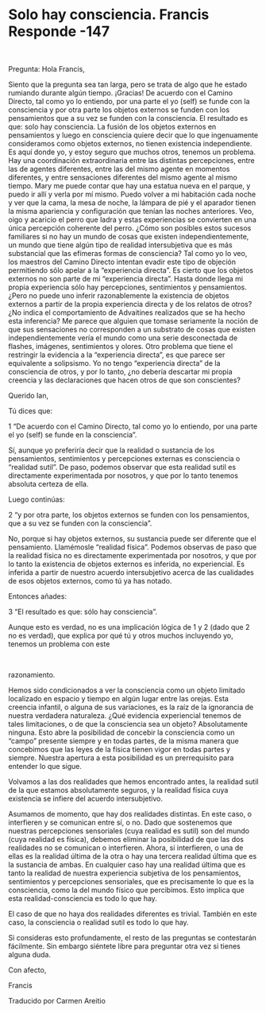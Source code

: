 # Solo hay consciencia. Francis Responde -147 

  

Pregunta: Hola Francis, 

Siento que la pregunta sea tan larga, pero se trata de algo que he estado rumiando durante algún tiempo. ¡Gracias! De acuerdo con el Camino Directo, tal como yo lo entiendo, por una parte el yo (self) se funde con la consciencia y por otra parte los objetos externos se funden con los pensamientos que a su vez se funden con la consciencia. El resultado es que: solo hay consciencia. La fusión de los objetos externos en pensamientos y luego en consciencia quiere decir que lo que ingenuamente consideramos como objetos externos, no tienen existencia independiente. Es aquí donde yo, y estoy seguro que muchos otros, tenemos un problema. Hay una coordinación extraordinaria entre las distintas percepciones, entre las de agentes diferentes, entre las del mismo agente en momentos diferentes, y entre sensaciones diferentes del mismo agente al mismo tiempo. Mary me puede contar que hay una estatua nueva en el parque, y puedo ir allí y verla por mí mismo. Puedo volver a mi habitación cada noche y ver que la cama, la mesa de noche, la lámpara de pié y el aparador tienen la misma apariencia y configuración que tenían las noches anteriores. Veo, oigo y acaricio el perro que ladra y estas experiencias se convierten en una única percepción coherente del perro. ¿Cómo son posibles estos sucesos familiares si no hay un mundo de cosas que existen independientemente, un mundo que tiene algún tipo de realidad intersubjetiva que es más substancial que las efímeras formas de consciencia? Tal como yo lo veo, los maestros del Camino Directo intentan evadir este tipo de objeción permitiendo sólo apelar a la “experiencia directa”. Es cierto que los objetos externos no son parte de mi “experiencia directa”. Hasta donde llega mi propia experiencia sólo hay percepciones, sentimientos y pensamientos. ¿Pero no puede uno inferir razonablemente la existencia de objetos externos a partir de la propia experiencia directa y de los relatos de otros? ¿No indica el comportamiento de Advaitines realizados que se ha hecho esta inferencia? Me parece que alguien que tomase seriamente la noción de que sus sensaciones no corresponden a un substrato de cosas que existen independientemente vería el mundo como una serie desconectada de flashes, imágenes, sentimientos y olores. Otro problema que tiene el restringir la evidencia a la “experiencia directa”, es que parece ser equivalente a solipsismo. Yo no tengo “experiencia directa” de la consciencia de otros, y por lo tanto, ¿no debería descartar mi propia creencia y las declaraciones que hacen otros de que son conscientes?

Querido Ian,

Tú dices que: 

1 “De acuerdo con el Camino Directo, tal como yo lo entiendo, por una parte el yo (self) se funde en la consciencia”. 

Sí, aunque yo preferiría decir que la realidad o sustancia de los pensamientos, sentimientos y percepciones externas es consciencia o “realidad sutil”. De paso, podemos observar que esta realidad sutil es directamente experimentada por nosotros, y que por lo tanto tenemos absoluta certeza de ella. 

Luego continúas:

2 “y por otra parte, los objetos externos se funden con los pensamientos, que a su vez se funden con la consciencia”. 

No, porque si hay objetos externos, su sustancia puede ser diferente que el pensamiento. Llamémosle “realidad física”. Podemos observas de paso que la realidad física no es directamente experimentada por nosotros, y que por lo tanto la existencia de objetos externos es inferida, no experiencial. Es inferida a partir de nuestro acuerdo intersubjetivo acerca de las cualidades de esos objetos externos, como tú ya has notado. 

Entonces añades:

3 “El resultado es que: sólo hay consciencia”. 

Aunque esto es verdad, no es una implicación lógica de 1 y 2 (dado que 2 no es verdad), que explica por qué tú y otros muchos incluyendo yo, tenemos un problema con este

  

razonamiento. 

Hemos sido condicionados a ver la consciencia como un objeto limitado localizado en espacio y tiempo en algún lugar entre las orejas. Esta creencia infantil, o alguna de sus variaciones, es la raíz de la ignorancia de nuestra verdadera naturaleza. ¿Qué evidencia experiencial tenemos de tales limitaciones, o de que la consciencia sea un objeto? Absolutamente ninguna. Esto abre la posibilidad de concebir la consciencia como un “campo” presente siempre y en todas partes, de la misma manera que concebimos que las leyes de la física tienen vigor en todas partes y siempre. Nuestra apertura a esta posibilidad es un prerrequisito para entender lo que sigue. 

Volvamos a las dos realidades que hemos encontrado antes, la realidad sutil de la que estamos absolutamente seguros, y la realidad física cuya existencia se infiere del acuerdo intersubjetivo. 

Asumamos de momento, que hay dos realidades distintas. En este caso, o interfieren y se comunican entre sí, o no. Dado que sostenemos que nuestras percepciones sensoriales (cuya realidad es sutil) son del mundo (cuya realidad es física), debemos eliminar la posibilidad de que las dos realidades no se comunican o interfieren. Ahora, si interfieren, o una de ellas es la realidad última de la otra o hay una tercera realidad última que es la sustancia de ambas. En cualquier caso hay una realidad última que es tanto la realidad de nuestra experiencia subjetiva de los pensamientos, sentimientos y percepciones sensoriales, que es precisamente lo que es la consciencia, como la del mundo físico que percibimos. Esto implica que esta realidad-consciencia es todo lo que hay. 

El caso de que no haya dos realidades diferentes es trivial. También en este caso, la consciencia o realidad sutil es todo lo que hay. 

Si consideras esto profundamente, el resto de las preguntas se contestarán fácilmente. Sin embargo siéntete libre para preguntar otra vez si tienes alguna duda.

Con afecto, 

Francis

Traducido por Carmen Areitio

